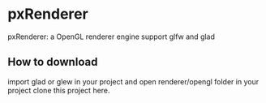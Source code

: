 # pxRenderer

pxRenderer: a OpenGL renderer engine support glfw and glad

## How to download 

import glad or glew in your project and open renderer/opengl folder in your project clone this project here.
